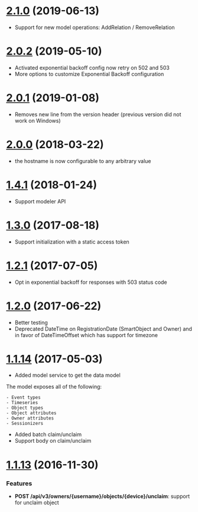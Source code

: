 <a name='2.1.0'></a>

# [2.1.0](https://github.com/mnubo/smartobjects-net-client/compare/2.0.2...2.1.0) (2019-06-13)


* Support for new model operations: AddRelation / RemoveRelation 
<a name='2.0.2'></a>

# [2.0.2](https://github.com/mnubo/smartobjects-net-client/compare/2.0.1...2.0.2) (2019-05-10)


* Activated exponential backoff config now retry on 502 and 503
* More options to customize Exponential Backoff configuration
<a name='2.0.1'></a>

# [2.0.1](https://github.com/mnubo/smartobjects-net-client/compare/2.0.0...2.0.1) (2019-01-08)


* Removes new line from the version header (previous version did not work on Windows)
<a name='2.0.0'></a>

# [2.0.0](https://github.com/mnubo/smartobjects-net-client/compare/1.4.1...2.0.0) (2018-03-22)


* the hostname is now configurable to any arbitrary value
<a name='1.4.1'></a>

# [1.4.1](https://github.com/mnubo/smartobjects-net-client/compare/1.3.0...1.4.1) (2018-01-24)


* Support modeler API
<a name='1.3.0'></a>

# [1.3.0](https://github.com/mnubo/smartobjects-net-client/compare/1.2.1...1.3.0) (2017-08-18)


* Support initialization with a static access token
<a name='1.2.1'></a>

# [1.2.1](https://github.com/mnubo/smartobjects-net-client/compare/1.2.0...1.2.1) (2017-07-05)


- Opt in exponential backoff for responses with 503 status code  
<a name='1.2.0'></a>

# [1.2.0](https://github.com/mnubo/smartobjects-net-client/compare/1.1.14...1.2.0) (2017-06-22)


- Better testing
- Deprecated DateTime on RegistrationDate (SmartObject and Owner) and in favor of DateTimeOffset which has support for timezone
<a name='1.1.14'></a>

# [1.1.14](https://github.com/mnubo/smartobjects-net-client/compare/1.1.13...1.1.14) (2017-05-03)


- Added model service to get the data model

The model exposes all of the following:

	- Event types
	- Timeseries
	- Object types
	- Object attributes
	- Owner attributes
	- Sessionizers
- Added batch claim/unclaim
- Support body on claim/unclaim
<a name='1.1.13'></a>

# [1.1.13](https://github.com/mnubo/smartobjects-net-client/compare/v1.1.12...1.1.13) (2016-11-30)


### Features

* **POST /api/v3/owners/{username}/objects/{device}/unclaim**: support for unclaim object
